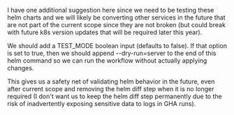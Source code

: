 I have one additional suggestion here since we need to be testing these helm charts and we will likely be converting other services in the future that are not part of the current scope since they are not broken (but could break with future k8s version updates that will be required later this year).

We should add a TEST_MODE boolean input (defaults to false). If that option is set to true, then we should append --dry-run=server to the end of this helm command so we can run the workflow without actually applying changes.

This gives us a safety net of validating helm behavior in the future, even after current scope and removing the helm diff step when it is no longer required (I don't want us to keep the helm diff step permanently due to the risk of inadvertently exposing sensitive data to logs in GHA runs).